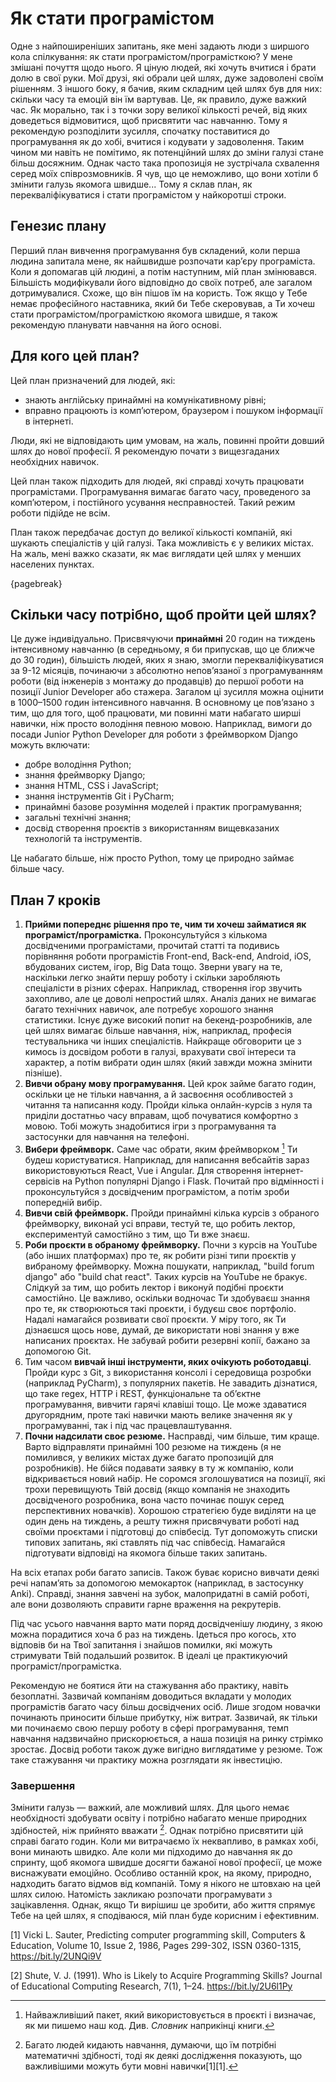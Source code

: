 # Як стати програмістом

Одне з найпоширеніших запитань, яке мені задають люди з ширшого кола спілкування: як стати програмістом/програмісткою? У мене змішані почуття щодо нього. Я ціную людей, які хочуть вчитися і брати долю в свої руки. Мої друзі, які обрали цей шлях, дуже задоволені своїм рішенням. З іншого боку, я бачив, яким складним цей шлях був для них: скільки часу та емоцій він їм вартував. Це, як правило, дуже важкий час. Як морально, так і з точки зору великої кількості речей, від яких доведеться відмовитися, щоб присвятити час навчанню. Тому я рекомендую розподілити зусилля, спочатку поставитися до програмування як до хобі, вчитися і кодувати у задоволення. Таким чином ми навіть не помітимо, як потенційний шлях до зміни галузі стане більш досяжним. Однак часто така пропозиція не зустрічала схвалення серед моїх співрозмовників. Я чув, що це неможливо, що вони хотіли б змінити галузь якомога швидше... Тому я склав план, як перекваліфікуватися і стати програмістом у найкоротші строки.

## Генезис плану

Перший план вивчення програмування був складений, коли перша людина запитала мене, як найшвидше розпочати кар’єру програміста. Коли я допомагав цій людині, а потім наступним, мій план змінювався. Більшість модифікували його відповідно до своїх потреб, але загалом дотримувалися. Схоже, що він пішов їм на користь. Тож якщо у Тебе немає професійного наставника, який би Тебе скеровував, а Ти хочеш стати програмістом/програмісткою якомога швидше, я також рекомендую планувати навчання на його основі.

## Для кого цей план?

Цей план призначений для людей, які:

- знають англійську принаймні на комунікативному рівні;
- вправно працюють із комп’ютером, браузером і пошуком інформації в інтернеті.

Люди, які не відповідають цим умовам, на жаль, повинні пройти довший шлях до нової професії. Я рекомендую почати з вищезгаданих необхідних навичок.

Цей план також підходить для людей, які справді хочуть працювати програмістами. Програмування вимагає багато часу, проведеного за комп’ютером, і постійного усування несправностей. Такий режим роботи підійде не всім.

План також передбачає доступ до великої кількості компаній, які шукають спеціалістів у цій галузі. Така можливість є у великих містах. На жаль, мені важко сказати, як має виглядати цей шлях у менших населених пунктах.

{pagebreak}

## Скільки часу потрібно, щоб пройти цей шлях?

Це дуже індивідуально. Присвячуючи **принаймні** 20 годин на тиждень інтенсивному навчанню (в середньому, я би припускав, що це ближче до 30 годин), більшість людей, яких я знаю, змогли перекваліфікуватися за 9-12 місяців, починаючи з абсолютно непов’язаної з програмуванням роботи (від інженерів з монтажу до продавців) до першої роботи на позиції Junior Developer або стажера. Загалом ці зусилля можна оцінити в 1000–1500 годин інтенсивного навчання. В основному це пов’язано з тим, що для того, щоб працювати, ми повинні мати набагато ширші навички, ніж просто володіння певною мовою. Наприклад, вимоги до посади Junior Python Developer для роботи з фреймворком Django можуть включати:

- добре володіння Python;
- знання фреймворку Django;
- знання HTML, CSS і JavaScript;
- знання інструментів Git і PyCharm;
- принаймні базове розуміння моделей і практик програмування;
- загальні технічні знання;
- досвід створення проєктів з використанням вищевказаних технологій та інструментів.

Це набагато більше, ніж просто Python, тому це природно займає більше часу.

## План 7 кроків

1. **Прийми попереднє рішення про те, чим ти хочеш займатися як програміст/програмістка.** Проконсультуйся з кількома досвідченими програмістами, прочитай статті та подивись порівняння роботи програмістів Front-end, Back-end, Android, iOS, вбудованих систем, ігор, Big Data тощо. Зверни увагу на те, наскільки легко знайти першу роботу і скільки заробляють спеціалісти в різних сферах. Наприклад, створення ігор звучить захопливо, але це доволі непростий шлях. Аналіз даних не вимагає багато технічних навичок, але потребує хорошого знання статистики. Існує дуже високий попит на бекенд-розробників, але цей шлях вимагає більше навчання, ніж, наприклад, професія тестувальника чи інших спеціалістів. Найкраще обговорити це з кимось із досвідом роботи в галузі, врахувати свої інтереси та характер, а потім вибрати один шлях (який завжди можна змінити пізніше).
2. **Вивчи обрану мову програмування.** Цей крок займе багато годин, оскільки це не тільки навчання, а й засвоєння особливостей з читання та написання коду. Пройди кілька онлайн-курсів з нуля та приділи достатньо часу вправам, щоб почуватися комфортно з мовою. Тобі можуть знадобитися ігри з програмування та застосунки для навчання на телефоні.
3. **Вибери фреймворк.** Саме час обрати, яким фреймворком [^505_2] Ти будеш користуватися. Наприклад, для написання вебсайтів зараз використовуються React, Vue і Angular. Для створення інтернет-сервісів на Python популярні Django і Flask. Почитай про відмінності і проконсультуйся з досвідченим програмістом, а потім зроби попередній вибір.
4. **Вивчи свій фреймворк.** Пройди принаймні кілька курсів з обраного фреймворку, виконай усі вправи, тестуй те, що робить лектор, експериментуй самостійно з тим, що Ти вже знаєш.
5. **Роби проєкти в обраному фреймворку.** Почни з курсів на YouTube (або інших платформах) про те, як робити різні типи проєктів у вибраному фреймворку. Можна пошукати, наприклад, "build forum django" або "build chat react". Таких курсів на YouTube не бракує. Слідкуй за тим, що робить лектор і виконуй подібні проєкти самостійно. Це важливо, оскільки водночас Ти здобуваєш знання про те, як створюються такі проєкти, і будуєш своє портфоліо. Надалі намагайся розвивати свої проєкти. У міру того, як Ти дізнаєшся щось нове, думай, де використати нові знання у вже написаних проєктах. Не забувай робити резервні копії, бажано за допомогою Git.
6. Тим часом **вивчай інші інструменти, яких очікують роботодавці**. Пройди курс з Git, з використання консолі і середовища розробки (наприклад PyCharm), з популярних пакетів. Не завадить дізнатися, що таке regex, HTTP і REST, функціональне та об’єктне програмування, вивчити гарячі клавіші тощо. Це може здаватися другорядним, проте такі навички мають велике значення як у програмуванні, так і під час працевлаштування.
7. **Почни надсилати своє резюме.** Насправді, чим більше, тим краще. Варто відправляти принаймні 100 резюме на тиждень (я не помилився, у великих містах дуже багато пропозицій для розробників). Не бійся подавати заявку в ту ж компанію, коли відкривається новий набір. Не соромся зголошуватися на позиції, які трохи перевищують Твій досвід (якщо компанія не знаходить досвідченого розробника, вона часто починає пошук серед перспективних новачків). Хорошою стратегією буде виділяти на це один день на тиждень, а решту тижня присвячувати роботі над своїми проєктами і підготовці до співбесід. Тут допоможуть списки типових запитань, які ставлять під час співбесід. Намагайся підготувати відповіді на якомога більше таких запитань.

На всіх етапах роби багато записів. Також буває корисно вивчати деякі речі напам’ять за допомогою мемокарток (наприклад, в застосунку Anki). Справді, знання завчені на зубок, малопридатні в самій роботі, але вони дозволяють справити гарне враження на рекрутерів.

Під час усього навчання варто мати поряд досвідченішу людину, з якою можна порадитися хоча б раз на тиждень. Ідеться про когось, хто відповів би на Твої запитання і знайшов помилки, які можуть стримувати Твій подальший розвиток. В ідеалі це практикуючий програміст/програмістка.

Рекомендую не боятися йти на стажування або практику, навіть безоплатні. Зазвичай компаніям доводиться вкладати у молодих програмістів багато часу більш досвідчених осіб. Лише згодом новачки починають приносити більше прибутку, ніж витрат. Зазвичай, як тільки ми починаємо свою першу роботу в сфері програмування, темп навчання надзвичайно прискорюється, а наша позиція на ринку стрімко зростає. Досвід роботи також дуже вигідно виглядатиме у резюме. Тож таке стажування чи практику можна розглядати як інвестицію.

### Завершення

Змінити галузь — важкий, але можливий шлях. Для цього немає необхідності здобувати освіту і потрібно набагато менше природних здібностей, ніж прийнято вважати [^505_3]. Однак потрібно присвятити цій справі багато годин. Коли ми витрачаємо їх неквапливо, в рамках хобі, вони минають швидко. Але коли ми підходимо до навчання як до спринту, щоб якомога швидше досягти бажаної нової професії, це може виснажувати емоційно. Особливо останній крок, на якому, природно, надходить багато відмов від компаній. Тому я нікого не штовхаю на цей шлях силою. Натомість закликаю розпочати програмувати з зацікавлення. Однак, якщо Ти вирішиш це зробити, або життя спрямує Тебе на цей шлях, я сподіваюся, мій план буде корисним і ефективним.


[1] Vicki L. Sauter, Predicting computer programming skill, Computers & Education, Volume 10, Issue 2, 1986, Pages 299-302, ISSN 0360-1315, https://bit.ly/2UNQi9V


[2] Shute, V. J. (1991). Who is Likely to Acquire Programming Skills? Journal of Educational Computing Research, 7(1), 1–24. https://bit.ly/2U6l1Py


[^505_1]: Мені не вдалося уникнути вказування на рід, тому я використовуватиму форму програміст/програмістка.
[^505_2]: Найважливіший пакет, який використовується в проєкті і визначає, як ми пишемо наш код. Див. *Словник* наприкінці книги.
[^505_3]: Багато людей кидають навчання, думаючи, що їм потрібні математичні здібності, тоді як деякі дослідження показують, що важливішими можуть бути мовні навички[1][1].




